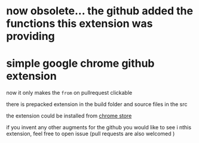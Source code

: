 # now obsolete... the github added the functions this extension was providing

# simple google chrome github extension

now it only makes the `from` on pullrequest clickable

there is prepacked extension in the build folder and source files in the src

the extension could be installed from [chrome store](https://chrome.google.com/webstore/detail/microgithubextension/fcjonpkgeobklldjidfkkihfgcgbmabc)

if you invent any other augments for the github you would like to see i nthis extension, feel free to open issue (pull requests are also welcomed )
